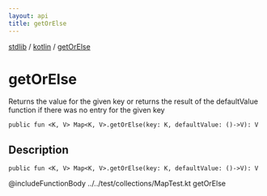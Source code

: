 ```yaml
---
layout: api
title: getOrElse
---
```

[stdlib](../index.html) / [kotlin](index.html) / [getOrElse](getOrElse.html)

# getOrElse
Returns the value for the given key or returns the result of the defaultValue function if there was no entry for the given key
```
public fun <K, V> Map<K, V>.getOrElse(key: K, defaultValue: ()->V): V
```
## Description
```
public fun <K, V> Map<K, V>.getOrElse(key: K, defaultValue: ()->V): V
```
@includeFunctionBody ../../test/collections/MapTest.kt getOrElse

